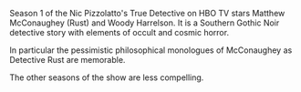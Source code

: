 Season 1 of the Nic Pizzolatto's True Detective on HBO TV stars Matthew McConaughey (Rust) and Woody Harrelson. It is a Southern Gothic Noir detective story with elements of occult and cosmic horror.

In particular the pessimistic philosophical monologues of McConaughey as Detective Rust are memorable.

The other seasons of the show are less compelling.